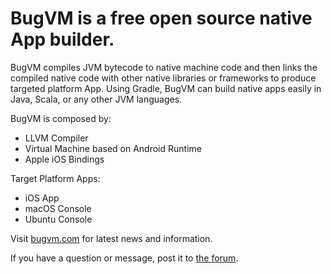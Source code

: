 # BugVM is a free open source native App builder.

BugVM compiles JVM bytecode to native machine code and then links the compiled native code with other native libraries or frameworks to produce targeted platform App. Using Gradle, BugVM can build native apps easily in Java, Scala, or any other JVM languages.

BugVM is composed by:

* LLVM Compiler
* Virtual Machine based on Android Runtime
* Apple iOS Bindings

Target Platform Apps:

* iOS App
* macOS Console
* Ubuntu Console

Visit [bugvm.com](https://bugvm.com) for latest news and information.

If you have a question or message, post it to [the forum](https://ibinti.com/forumdisplay.php?fid=1).
